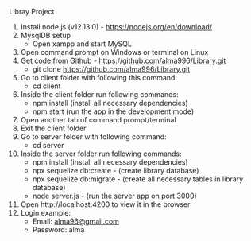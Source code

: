Libray Project
1. Install node.js (v12.13.0) - https://nodejs.org/en/download/
2. MysqlDB setup
	* Open xampp and start MySQL
3. Open command prompt on Windows or terminal on Linux
4. Get code from Github - https://github.com/alma996/Library.git
	* git clone https://github.com/alma996/Library.git
5. Go to client folder with following this command:
	* cd client
6. Inside the client folder run following commands:
	* npm install (install all necessary dependencies)
	* npm start (run the app in the development mode)
7. Open another tab of  command prompt/terminal
6. Exit the client folder
7. Go to server folder with following command:
	* cd server
8. Inside the server folder run following commands:
	* npm install (install all necessary dependencies)
	* npx sequelize db:create - (create library database)
	* npx sequelize db:migrate - (create all necessary tables in library database)
	* node server.js - (run the server app on port 3000)
9. Open http://localhost:4200 to view it in the browser
10. Login example:
	* Email: alma96@gmail.com
	* Password: alma
